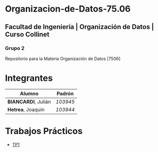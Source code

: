 # Organizacion-de-Datos-75.06

## **Facultad de Ingeniería | Organización de Datos | Curso Collinet**

### **Grupo 2**

Repositorio para la Materia Organización de Datos [7506]

# Integrantes

| Alumno                     | Padrón   |
| -------------------------- | -------- |
| **BIANCARDI**, Julián      | _103945_ |
| **Hetrea**, Joaquin | _103944_ |

# Trabajos Prácticos

* [TP1](https://github.com/JulianBiancardi/Organizasion-de-Dato-75.06/tree/main/TP1)


